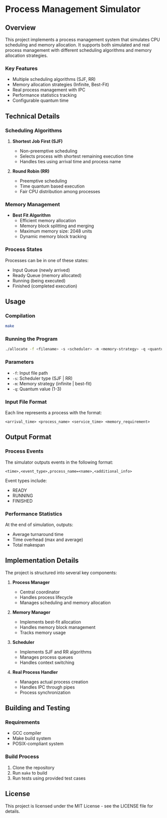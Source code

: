 # Process Management Simulator

## Overview

This project implements a process management system that simulates CPU scheduling and memory allocation. It supports both simulated and real process management with different scheduling algorithms and memory allocation strategies.

### Key Features

- Multiple scheduling algorithms (SJF, RR)
- Memory allocation strategies (Infinite, Best-Fit)
- Real process management with IPC
- Performance statistics tracking
- Configurable quantum time

## Technical Details

### Scheduling Algorithms

1. **Shortest Job First (SJF)**
   - Non-preemptive scheduling
   - Selects process with shortest remaining execution time
   - Handles ties using arrival time and process name

2. **Round Robin (RR)**
   - Preemptive scheduling
   - Time quantum based execution
   - Fair CPU distribution among processes

### Memory Management

- **Best Fit Algorithm**
  - Efficient memory allocation
  - Memory block splitting and merging
  - Maximum memory size: 2048 units
  - Dynamic memory block tracking

### Process States

Processes can be in one of these states:
- Input Queue (newly arrived)
- Ready Queue (memory allocated)
- Running (being executed)
- Finished (completed execution)

## Usage

### Compilation

```bash
make
```

### Running the Program

```bash
./allocate -f <filename> -s <scheduler> -m <memory-strategy> -q <quantum>
```

### Parameters

- `-f`: Input file path
- `-s`: Scheduler type (SJF | RR)
- `-m`: Memory strategy (infinite | best-fit)
- `-q`: Quantum value (1-3)

### Input File Format

Each line represents a process with the format:
```
<arrival_time> <process_name> <service_time> <memory_requirement>
```

## Output Format

### Process Events

The simulator outputs events in the following format:
```
<time>,<event_type>,process_name=<name>,<additional_info>
```

Event types include:
- READY
- RUNNING
- FINISHED

### Performance Statistics

At the end of simulation, outputs:
- Average turnaround time
- Time overhead (max and average)
- Total makespan

## Implementation Details

The project is structured into several key components:

1. **Process Manager**
   - Central coordinator
   - Handles process lifecycle
   - Manages scheduling and memory allocation

2. **Memory Manager**
   - Implements best-fit allocation
   - Handles memory block management
   - Tracks memory usage

3. **Scheduler**
   - Implements SJF and RR algorithms
   - Manages process queues
   - Handles context switching

4. **Real Process Handler**
   - Manages actual process creation
   - Handles IPC through pipes
   - Process synchronization

## Building and Testing

### Requirements

- GCC compiler
- Make build system
- POSIX-compliant system

### Build Process

1. Clone the repository
2. Run `make` to build
3. Run tests using provided test cases

## License

This project is licensed under the MIT License - see the LICENSE file for details.